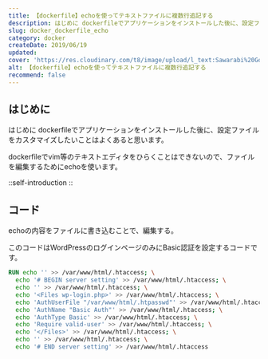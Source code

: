 ```yaml
---
title: 【dockerfile】echoを使ってテキストファイルに複数行追記する
description: はじめに dockerfileでアプリケーションをインストールした後に、設定ファイルをカスタマイズしたいことはよくあると思います。dockerfileでvim等のテキストエディタをひらくことはできないので、ファイルを編集するためにechoを使います。
slug: docker_dockerfile_echo
category: docker
createDate: 2019/06/19
updated: 
cover: 'https://res.cloudinary.com/t8/image/upload/l_text:Sawarabi%20Gothic_80_bold:【dockerfile】echoを使ってテキストファイルに複数行追記する,co_rgb:fff,w_620,c_fit/v1712091289/ogp_image_zorhlz.png'
alt: 【dockerfile】echoを使ってテキストファイルに複数行追記する
recommend: false
---
```

## はじめに



はじめに dockerfileでアプリケーションをインストールした後に、設定ファイルをカスタマイズしたいことはよくあると思います。

dockerfileでvim等のテキストエディタをひらくことはできないので、ファイルを編集するためにechoを使います。


::self-introduction
::

## コード
echoの内容をファイルに書き込むことで、編集する。

このコードはWordPressのログインページのみにBasic認証を設定するコードです。

```dockerfile
RUN echo '' >> /var/www/html/.htaccess; \
  echo '# BEGIN server setting' >> /var/www/html/.htaccess; \
  echo '' >> /var/www/html/.htaccess; \
  echo '<Files wp-login.php>' >> /var/www/html/.htaccess; \
  echo 'AuthUserFile "/var/www/html/.htpasswd"' >> /var/www/html/.htaccess; \
  echo 'AuthName "Basic Auth"' >> /var/www/html/.htaccess; \
  echo 'AuthType Basic' >> /var/www/html/.htaccess; \
  echo 'Require valid-user' >> /var/www/html/.htaccess; \
  echo '</Files>' >> /var/www/html/.htaccess; \
  echo '' >> /var/www/html/.htaccess; \
  echo '# END server setting' >> /var/www/html/.htaccess
```

